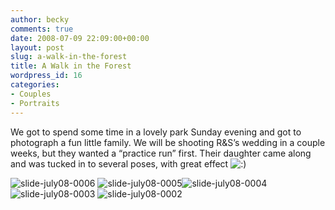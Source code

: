 ```yaml
---
author: becky
comments: true
date: 2008-07-09 22:09:00+00:00
layout: post
slug: a-walk-in-the-forest
title: A Walk in the Forest
wordpress_id: 16
categories:
- Couples
- Portraits
---
```


We got to spend some time in a lovely park Sunday evening and got to photograph a fun little family. We will be shooting R&S’s wedding in a couple weeks, but they wanted a “practice run” first. Their daughter came along and was tucked in to several poses, with great effect ![:)](http://blog.bagdanoffphoto.com/wp-includes/images/smilies/icon_smile.gif)




![slide-july08-0006](http://beta.beckyjenson.com/wp-content/uploads/2008/07/slide-july08-0006.jpg) ![slide-july08-0005](http://beta.beckyjenson.com/wp-content/uploads/2008/07/slide-july08-0005.jpg)![slide-july08-0004](http://beta.beckyjenson.com/wp-content/uploads/2008/07/slide-july08-0004.jpg)![slide-july08-0003](http://beta.beckyjenson.com/wp-content/uploads/2008/07/slide-july08-0003.jpg) ![slide-july08-0002](http://beta.beckyjenson.com/wp-content/uploads/2008/07/slide-july08-0002.jpg)
